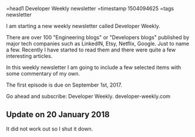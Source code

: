 =head1 Developer Weekly newsletter
=timestamp 1504094625
=tags newsletter



I am starting a new weekly newsletter called Developer Weekly.

There are over 100 "Engineering blogs" or "Developers blogs" published by major tech companies such as LinkedIN,
Etsy, Netflix, Google. Just to name a few. Recently I have started to read them and there were quite a few interesting
articles.



In this weekly newsletter I am going to include a few selected items with some commentary of my own.

The first episode is due on September 1st, 2017.

Go ahead and subscribe: Developer Weekly.  developer-weekly.com


<h2>Update on 20 January 2018</h2>

It did not work out so I shut it down.


